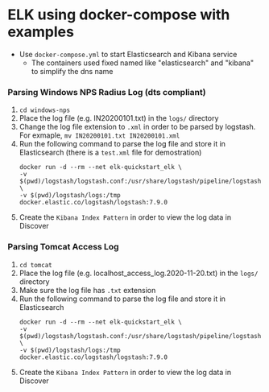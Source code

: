 # ELK using docker-compose with examples

- Use `docker-compose.yml` to start Elasticsearch and Kibana service
   - The containers used fixed named like "elasticsearch" and "kibana" to simplify the dns name

### Parsing Windows NPS Radius Log (dts compliant)

1. `cd windows-nps`
1. Place the log file (e.g. IN20200101.txt) in the `logs/` directory
1. Change the log file extension to `.xml` in order to be parsed by logstash. For exmaple, `mv IN20200101.txt IN20200101.xml`
1. Run the following command to parse the log file and store it in Elasticsearch (there is a `test.xml` file for demostration)
    ```
    docker run -d --rm --net elk-quickstart_elk \
    -v $(pwd)/logstash/logstash.conf:/usr/share/logstash/pipeline/logstash.conf \
    -v $(pwd)/logstash/logs:/tmp docker.elastic.co/logstash/logstash:7.9.0
    ```
1. Create the `Kibana Index Pattern` in order to view the log data in Discover

### Parsing Tomcat Access Log

1. `cd tomcat`
1. Place the log file (e.g. localhost_access_log.2020-11-20.txt) in the `logs/` directory
1. Make sure the log file has `.txt` extension
1. Run the following command to parse the log file and store it in Elasticsearch
     ```
     docker run -d --rm --net elk-quickstart_elk \
     -v $(pwd)/logstash/logstash.conf:/usr/share/logstash/pipeline/logstash.conf \
     -v $(pwd)/logstash/logs:/tmp docker.elastic.co/logstash/logstash:7.9.0
     ```
1. Create the `Kibana Index Pattern` in order to view the log data in Discover
